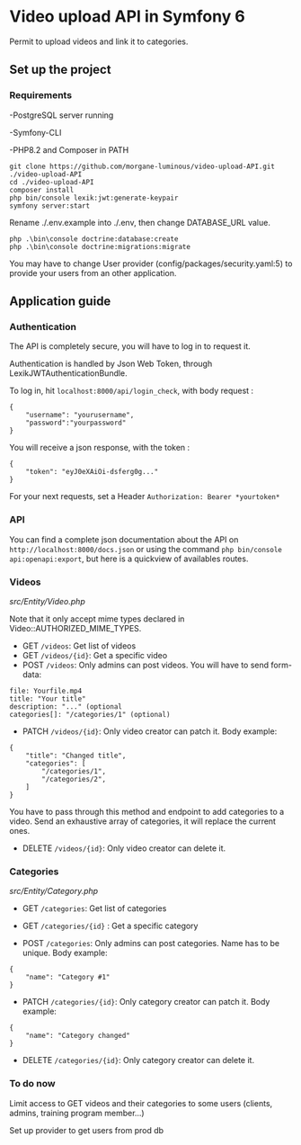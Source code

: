 # Video upload API in Symfony 6

Permit to upload videos and link it to categories.

## Set up the project

### Requirements

-PostgreSQL server running

-Symfony-CLI

-PHP8.2 and Composer in PATH

```
git clone https://github.com/morgane-luminous/video-upload-API.git ./video-upload-API
cd ./video-upload-API
composer install
php bin/console lexik:jwt:generate-keypair
symfony server:start
```
Rename ./.env.example into ./.env, then change DATABASE_URL value.

```
php .\bin\console doctrine:database:create
php .\bin\console doctrine:migrations:migrate
```

You may have to change User provider (config/packages/security.yaml:5) to provide your users from an other application.

## Application guide

### Authentication

The API is completely secure, you will have to log in to request it.

Authentication is handled by Json Web Token, through
LexikJWTAuthenticationBundle.

To log in, hit `localhost:8000/api/login_check`, with body request :

```
{
    "username": "yourusername",
    "password":"yourpassword"
}
```

You will receive a json response, with the token :

```
{
    "token": "eyJ0eXAiOi-dsferg0g..."
}
```

For your next requests, set a Header `Authorization: Bearer *yourtoken*`

### API

You can find a complete json documentation about the API on `http://localhost:8000/docs.json` or using the command `php bin/console api:openapi:export`, but here is a quickview of availables routes.

### Videos

*src/Entity/Video.php*

Note that it only accept mime types declared in Video::AUTHORIZED_MIME_TYPES.

- GET `/videos`: Get list of videos
- GET `/videos/{id}`: Get a specific video
- POST `/videos`: Only admins can post videos. You will have to send form-data:

```
file: Yourfile.mp4
title: "Your title"
description: "..." (optional
categories[]: "/categories/1" (optional)
```

- PATCH `/videos/{id}`: Only video creator can patch it. Body example:

```
{
    "title": "Changed title",
    "categories": [
        "/categories/1",
        "/categories/2",
    ]
}
```

You have to pass through this method and endpoint to add categories to a video. Send an exhaustive array of categories, it will replace the current ones.

- DELETE `/videos/{id}`: Only video creator can delete it.

### Categories

*src/Entity/Category.php*

- GET `/categories`: Get list of categories

- GET `/categories/{id}` : Get a specific category

- POST `/categories`: Only admins can post categories. Name has to be unique. Body example:

```
{
    "name": "Category #1"
}
```

- PATCH `/categories/{id}`: Only category creator can patch it. Body example:

```
{
    "name": "Category changed"
}
```

- DELETE `/categories/{id}`: Only category creator can delete it.

### To do now

Limit access to GET videos and their categories to some users (clients, admins, training program member...)

Set up provider to get users from prod db